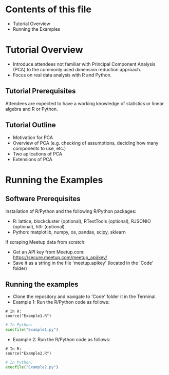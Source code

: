 Contents of this file
============
* Tutorial Overview
* Running the Examples

Tutorial Overview
============
- Introduce attendees not familiar with Principal Component Analysis (PCA) to the commonly used dimension reduction approach.
- Focus on real data analysis with R and Python. 

Tutorial Prerequisites
------------
Attendees are expected to have a working knowledge of statistics or linear algebra and R or Python.

Tutorial Outline
------------
- Motivation for PCA
- Overview of PCA (e.g. checking of assumptions, deciding how many components to use, etc.)
- Two aplications of PCA
- Extensions of PCA 

Running the Examples
============

Software Prerequisites
------------
Installation of R/Python and the following R/Python packages:
- R: lattice, blockcluster (optional), RTextTools (optional), RJSONIO (optional), httr (optional)
- Python: matplotlib, numpy, os, pandas, scipy, sklearn 

If scraping Meetup data from scratch:
- Get an API key from Meetup.com: https://secure.meetup.com/meetup_api/key/
- Save it as a string in the file 'meetup.apikey' (located in the 'Code' folder)
 
Running the examples
------------
- Clone the repository and navigate to 'Code' folder it in the Terminal.
- Example 1: Run the R/Python code as follows:
```{r}
# In R:
source("Example1.R")
```
 
```python
# In Python:
execfile("Example1.py")
```

- Example 2: Run the R/Python code as follows:
```{r}
# In R:
source("Example2.R")
```
 
```python
# In Python:
execfile("Example2.py")
```

